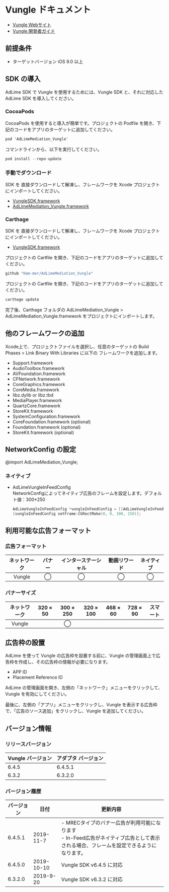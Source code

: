 # Vungle ドキュメント
- [Vungle Webサイト](https://vungle.com)
- [Vungle 開発者ガイド](https://support.vungle.com/hc/en-us/articles/360002925791--Get-Started-with-Vungle-iOS-SDK-v-6#add-the-vunglesdk-framework-to-your-project-0-1)

## 前提条件
- ターゲットバージョン iOS 9.0 以上

## SDK の導入
AdLime SDK で Vungle を使用するためには、Vungle SDK と、それに対応した AdLime SDK を導入してください。

### CocoaPods

CocoaPods を使用すると導入が簡単です。プロジェクトの Podfile を開き、下記のコードをアプリのターゲットに追加してください。
```objectivec
pod 'AdLimeMediation_Vungle'
```

コマンドラインから、以下を実行してください。
```objectivec
pod install --repo-update
```

### 手動でダウンロード
SDK を 直接ダウンロードして解凍し、フレームワークを Xcode プロジェクトにインポートしてください。
- [VungleSDK.framework](hhttps://cdn-lb.vungle.com/sdks/ios/vungle645.zip)
- [AdLimeMediation_Vungle.framework](https://github.com/Ham-mer/AdLime-iOS-Pub/raw/master/DownloadZip/AdLimeMediation_Vungle/6.4.5.1.zip)

### Carthage
SDK を 直接ダウンロードして解凍し、フレームワークを Xcode プロジェクトにインポートしてください。
- [VungleSDK.framework](hhttps://cdn-lb.vungle.com/sdks/ios/vungle645.zip)

プロジェクトの Cartfile を開き、下記のコードをアプリのターゲットに追加してください。
```objectivec
github "Ham-mer/AdLimeMediation_Vungle"
```

プロジェクトの Cartfile を開き、下記のコードをアプリのターゲットに追加してください。
```objectivec
carthage update
```

完了後、Carthage フォルダの AdLimeMediation_Vungle > AdLimeMediation_Vungle.framework をプロジェクトにインポートします。

## 他のフレームワークの追加
Xcode上で、プロジェクトファイルを選択し、任意のターゲットの Build Phases > Link Binary With Libraries に以下の フレームワークを追加します。

- Support.framework
- AudioToolbox.framework
- AVFoundation.framework
- CFNetwork.framework
- CoreGraphics.framework
- CoreMedia.framework
- libz.dylib or libz.tbd
- MediaPlayer.framework
- QuartzCore.framework
- StoreKit.framework
- SystemConfiguration.framework
- CoreFoundation.framework (optional)
- Foundation.framework (optional)
- StoreKit.framework (optional)

## NetworkConfig の設定
@import AdLimeMediation_Vungle;

### ネイティブ
- AdLimeVungleInFeedConfig<br>
NetworkConfigによってネイティブ広告のフレームを設定します。デフォルト値：300*250
    ```objectivec
    AdLimeVungleInFeedConfig *vungleInFeedConfig = [[AdLimeVungleInFeedConfig alloc] init];
    [vungleInFeedConfig setFrame:CGRectMake(0, 0, 300, 250)];
    ```

## 利用可能な広告フォーマット

### 広告フォーマット
|ネットワーク|バナー|インターステーシャル|動画リワード|ネイティブ|
|:--------------:|:----:|:----------:|:------:|:----:|
|Vungle        | ◯    | ◯           |  ◯     | ◯     |

### バナーサイズ
|ネットワーク|320 × 50  |300 × 250   |320 × 100  |468 × 60  |728 × 90  |スマート    |
|:-------:|:------:|:--------:|:-------:|:------:|:------:|:-------:|
|Vungle   |        |◯         |       |        |        |         |

## 広告枠の設置

AdLime を使って Vungle の広告枠を設置する前に、Vungle の管理画面上で広告枠を作成し、その広告枠の情報が必要になります。
- APP ID
- Placement Reference ID

AdLime の管理画面を開き、左側の「ネットワーク」メニューをクリックして、Vungle を有効にしてください。

最後に、左側の「アプリ」メニューをクリックし、Vungle を表示する広告枠で、「広告のソース追加」をクリックし、Vungle を追加してください。

## バージョン情報

### リリースバージョン
| Vungle バージョン | アダプタ バージョン |
|:-----------------|:----------------|
| 6.4.5            | 6.4.5.1         |
| 6.3.2            | 6.3.2.0         |

### バージョン履歴
| バージョン        | 日付       | 更新内容                           |
|-----------------|------------|----------------------------------|
| 6.4.5.1         | 2019-11-7  | - MRECタイプのバナー広告が利用可能になります<br>- In-Feed広告がネイティブ広告として表示される場合、フレームを設定できるようになります。       |
| 6.4.5.0         | 2019-10-10  | Vungle SDK v6.4.5 に対応       |
| 6.3.2.0         | 2019-9-20   | Vungle SDK v6.3.2 に対応      |